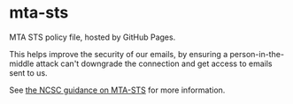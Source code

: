 # mta-sts

MTA STS policy file, hosted by GitHub Pages.

This helps improve the security of our emails, by ensuring a person-in-the-middle attack can't downgrade the connection and get access to emails sent to us.

See [the NCSC guidance on MTA-STS](https://www.ncsc.gov.uk/collection/email-security-and-anti-spoofing/using-mta-sts-to-protect-the-privacy-of-your-emails) for more information.
